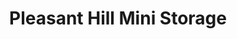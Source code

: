 ---
title: "Pleasant Hill Mini Storage"
url: /elkton/pleasant-hill-mini-storage/
shop: storage rental
---